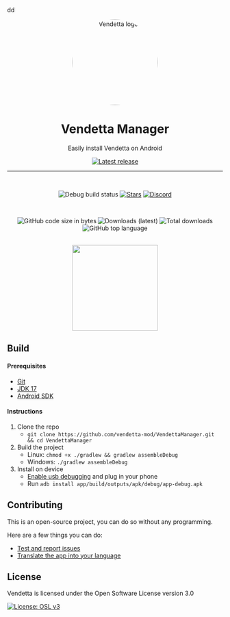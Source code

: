 dd<div align="center">

  <img src="images/vendetta_logo.png" alt="Vendetta logo" width="200px" style="border-radius: 50%" />
  
  # Vendetta Manager

  Easily install Vendetta on Android

  [![Latest release](https://img.shields.io/github/v/release/vendetta-mod/VendettaManager?color=3AB8BA&display_name=release&label=Latest&style=for-the-badge)](https://github.com/vendetta-mod/VendettaManager/releases/latest)
  
  ---

  <br>

  ![Debug build status](https://img.shields.io/github/actions/workflow/status/vendetta-mod/VendettaManager/build-debug.yml?label=Debug%20Build&logo=github&style=for-the-badge&branch=main)
  [![Stars](https://img.shields.io/github/stars/vendetta-mod/VendettaManager?logo=github&style=for-the-badge)](https://github.com/vendetta-mod/VendettaManager/stargazers)
  [![Discord](https://img.shields.io/discord/1015931589865246730?logo=discord&logoColor=white&style=for-the-badge)](https://discord.gg/n9QQ4XhhJP)
  
  <br>
  
  ![GitHub code size in bytes](https://img.shields.io/github/languages/code-size/vendetta-mod/VendettaManager?logo=github&logoColor=%23fff&style=for-the-badge)
  ![Downloads (latest)](https://img.shields.io/github/downloads/vendetta-mod/VendettaManager/latest/total?style=for-the-badge&logo=github&label=Downloads%20(Latest)&color=blue)
  ![Total downloads](https://img.shields.io/github/downloads/vendetta-mod/VendettaManager/total?style=for-the-badge&logo=github&label=Downloads%20(Total)&color=blue)
  ![GitHub top language](https://img.shields.io/github/languages/top/vendetta-mod/VendettaManager?style=for-the-badge)

  <br>

  <img src="images/screenshot_home.png" width="200px">
  
</div>

Build
---

#### Prerequisites
  - [Git](https://git-scm.com/downloads)
  - [JDK 17](https://www.oracle.com/java/technologies/javase/jdk11-archive-downloads.html)
  - [Android SDK](https://developer.android.com/studio)

#### Instructions

1. Clone the repo
    - `git clone https://github.com/vendetta-mod/VendettaManager.git && cd VendettaManager`
2. Build the project
    - Linux: `chmod +x ./gradlew && gradlew assembleDebug`
    - Windows: `./gradlew assembleDebug`
3. Install on device
    - [Enable usb debugging](https://developer.android.com/studio/debug/dev-options) and plug in your phone
    - Run `adb install app/build/outputs/apk/debug/app-debug.apk`

## Contributing

This is an open-source project, you can do so without any programming.

Here are a few things you can do:

- [Test and report issues](https://github.com/vendetta-mod/VendettaManager/issues/new/choose)
- [Translate the app into your language](https://crowdin.com/project/vendetta-manager)
    
License
---
Vendetta is licensed under the Open Software License version 3.0

[![License: OSL v3](https://img.shields.io/badge/License-OSL%20v3-blue.svg?style=for-the-badge)](https://github.com/vendetta-mod/VendettaManager/blob/main/LICENSE)
